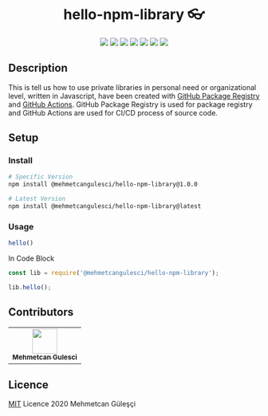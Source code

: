 <div align="center">
      <h1>hello-npm-library 👓</h1>
      <img src="https://img.shields.io/badge/made%20by-mehmetcangulesci-blue.svg" >
      <img src="https://img.shields.io/github/license/mehmetcangulesci/hello-npm-library" />
      <img src="https://img.shields.io/github/languages/top/mehmetcangulesci/hello-npm-library">
      <img src="https://img.shields.io/github/workflow/status/mehmetcangulesci/hello-npm-library/Node.js Package?event=push" />
      <img src="https://img.shields.io/github/package-json/v/mehmetcangulesci/hello-npm-library" />
      <img src="https://img.shields.io/github/last-commit/mehmetcangulesci/hello-npm-library/main" />
      <img src="https://img.shields.io/github/languages/code-size/mehmetcangulesci/hello-npm-library" />
</div>

## Description
This is tell us how to use private libraries in personal need or organizational level, written in Javascript, have been created with [GitHub Package Registry](https://github.com/features/packages) and [GitHub Actions](https://github.com/features/actions).
GitHub Package Registry is used for package registry and GitHub Actions are used for CI/CD process of source code.


## Setup

### Install

```bash
# Specific Version 
npm install @mehmetcangulesci/hello-npm-library@1.0.0
```
```bash
# Latest Version 
npm install @mehmetcangulesci/hello-npm-library@latest
```

### Usage

```js
hello()
```

In Code Block

```js
const lib = require('@mehmetcangulesci/hello-npm-library');

lib.hello();
```


## Contributors

<table>
  <tr>
    <td align="center"><a href="https://mehmetcangulesci.com"><img src="https://avatars2.githubusercontent.com/u/17083968?v=3" width="50px;" alt=""/><br /><sub><b>Mehmetcan Gulesci</b></sub></a></td>
  </tr>
</table>

## Licence
[MIT](https://opensource.org/licenses/MIT) Licence 2020 Mehmetcan Güleşçi
